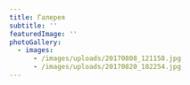 ```yaml
---
title: Галерея
subtitle: ''
featuredImage: ''
photoGallery:
  - images:
      - /images/uploads/20170808_121158.jpg
      - /images/uploads/20170820_182254.jpg
---
```


